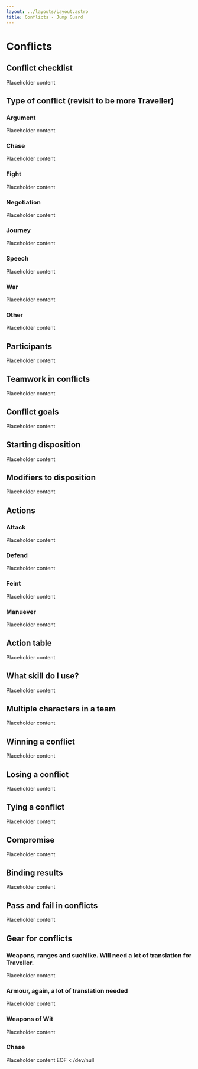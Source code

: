 ```yaml
---
layout: ../layouts/Layout.astro
title: Conflicts - Jump Guard
---
```


# Conflicts

## Conflict checklist

Placeholder content

## Type of conflict (revisit to be more Traveller)

### Argument

Placeholder content

### Chase

Placeholder content

### Fight

Placeholder content

### Negotiation

Placeholder content

### Journey

Placeholder content

### Speech

Placeholder content

### War

Placeholder content

### Other

Placeholder content

## Participants

Placeholder content

## Teamwork in conflicts

Placeholder content

## Conflict goals

Placeholder content

## Starting disposition

Placeholder content

## Modifiers to disposition

Placeholder content

## Actions

### Attack

Placeholder content

### Defend

Placeholder content

### Feint

Placeholder content

### Manuever

Placeholder content

## Action table

Placeholder content

## What skill do I use?

Placeholder content

## Multiple characters in a team

Placeholder content

## Winning a conflict

Placeholder content

## Losing a conflict

Placeholder content

## Tying a conflict

Placeholder content

## Compromise

Placeholder content

## Binding results

Placeholder content

## Pass and fail in conflicts

Placeholder content

## Gear for conflicts

### Weapons, ranges and suchlike. Will need a lot of translation for Traveller.

Placeholder content

### Armour, again, a lot of translation needed

Placeholder content

### Weapons of Wit

Placeholder content

### Chase

Placeholder content
EOF < /dev/null